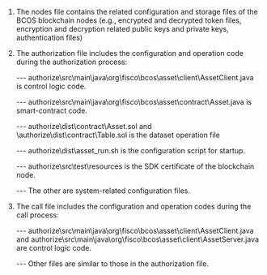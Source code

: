 1. The nodes file contains the related configuration and storage files of the BCOS blockchain nodes (e.g., encrypted and decrypted token files, encryption and decryption related public keys and private keys, authentication files)

2. The authorization file includes the configuration and operation code during the authorization process:

   --- authorize\src\main\java\org\fisco\bcos\asset\client\AssetClient.java is control logic code.

   --- authorize\src\main\java\org\fisco\bcos\asset\contract\Asset.java is smart-contract code.

   --- authorize\dist\contract\Asset.sol and \authorize\dist\contract\Table.sol is the dataset operation file

   --- authorize\dist\asset_run.sh is the configuration script for startup.

   --- authorize\src\test\resources is the SDK certificate of the blockchain node.

   --- The other are system-related configuration files.

3. The call file includes the configuration and operation codes during the call process:

   --- authorize\src\main\java\org\fisco\bcos\asset\client\AssetClient.java and authorize\src\main\java\org\fisco\bcos\asset\client\AssetServer.java are control logic code.

   --- Other files are similar to those in the authorization file.

